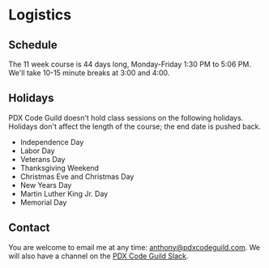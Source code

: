 # Logistics

## Schedule

The 11 week course is 44 days long, Monday-Friday 1:30 PM to 5:06 PM. We'll take 10-15 minute breaks at 3:00 and 4:00. 

## Holidays

PDX Code Guild doesn't hold class sessions on the following holidays. Holidays don't affect the length of the course; the end date is pushed back.

* Independence Day
* Labor Day
* Veterans Day
* Thanksgiving Weekend
* Christmas Eve and Christmas Day
* New Years Day
* Martin Luther King Jr. Day
* Memorial Day

## Contact

You are welcome to email me at any time: [anthony@pdxcodeguild.com](mailto:anthony@pdxcodeguild.com). We will also have a channel on the [PDX Code Guild Slack](https://portlandcodeguild.slack.com/).
